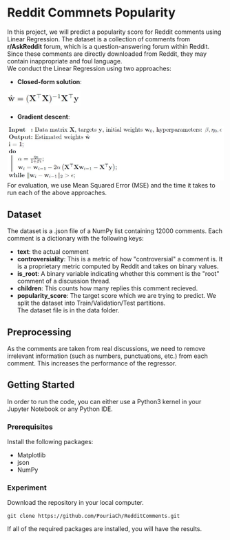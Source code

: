 # Reddit Commnets Popularity 

In this project, we will predict a popularity score for Reddit comments using Linear Regression. The dataset is a collection of 
comments from **r/AskReddit** forum, which is a question-answering forum within Reddit. Since these comments are directly downloaded from 
Reddit, they may contain inappropriate and foul language.<br>
We conduct the Linear Regression using two approaches:
<tr>
  
* **Closed-form solution**:</tr> 
<tr>
  <img src="closed-form.JPG" width="170"/>  
</tr>
<br>
<tr>
  
* **Gradient descent**: </tr>
<tr>
  <img src="GD.JPG" width="650"/>  
</tr>
<br>
For evaluation, we use Mean Squared Error (MSE) and the time it takes to run each of the above approaches.

## Dataset
The dataset is a .json file of a NumPy list containing 12000 comments. Each comment is a dictionary with the following keys:
* **text**: the actual comment
* **controversiality**: This is a metric of how "controversial" a comment is. It is a proprietary metric
computed by Reddit and takes on binary values.
* **is_root**: A binary variable indicating whether this comment is the "root" comment of a discussion thread.
* **children**: This counts how many replies this comment recieved.
* **popularity_score**: The target score which we are trying to predict.
We split the dataset into Train/Validation/Test partitions. <br>
The dataset file is in the data folder.
## Preprocessing
As the comments are taken from real discussions, we need to remove irrelevant information (such as numbers, punctuations, etc.) 
from each comment. This increases the performance of the regressor.
## Getting Started
In order to run the code, you can either use a Python3 kernel in your Jupyter Notebook or any Python IDE. 
### Prerequisites
Install the following packages: 
* Matplotlib
* json
* NumPy
### Experiment
Download the repository in your local computer. 
```
git clone https://github.com/PouriaCh/RedditComments.git
```
If all of the required packages are installed, you will have the results. 
